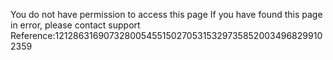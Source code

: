 You do not have permission to access this page If you have found this page in error, please contact support Reference:12128631690732800545515027053153297358520034968299102359